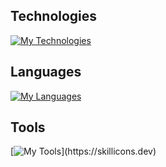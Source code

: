 ## Technologies

[![My Technologies](https://skillicons.dev/icons?i=react)](https://skillicons.dev)

## Languages

[![My Languages](https://skillicons.dev/icons?i=html,css,js)](https://skillicons.dev)

## Tools

[![My Tools](https://skillicons.dev/icons?i=vscode,discord,git,github,stackoverflow,codepen,)](https://skillicons.dev)
